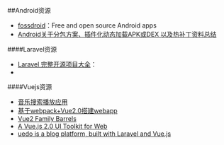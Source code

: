 ##Android资源

* [fossdroid](https://fossdroid.com/)：Free and open source Android apps 
* [Android关于分包方案、插件化动态加载APK或DEX 以及热补丁资料总结](http://www.jianshu.com/p/a85bc59d6549)



####Laravel资源

* [Laravel 完整开源项目大全](http://laravelacademy.org/laravel-project)：
* 



####Vuejs资源

* [音乐搜索播放应用](https://github.com/Sioxas/vue-music/)
* [基于webpack+Vue2.0搭建webapp](https://github.com/zhouzhihu/webapp)
* [Vue2 Family Barrels](https://github.com/Vincent1993/V2EX-mobile)
* [A Vue.js 2.0 UI Toolkit for Web](https://github.com/ElemeFE/element)
* [uedo is a blog platform, built with Laravel and Vue.js](https://github.com/Vuedo/vuedo)